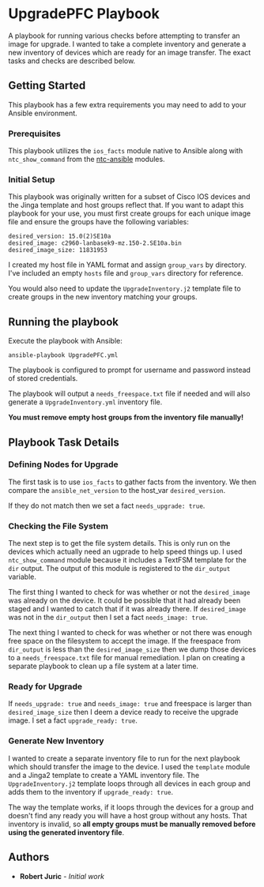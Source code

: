 # UpgradePFC Playbook

A playbook for running various checks before attempting to transfer an image for upgrade. I wanted to take a complete inventory and generate a new inventory of devices which are ready for an image transfer. The exact tasks and checks are described below. 

## Getting Started

This playbook has a few extra requirements you may need to add to your Ansible environment.

### Prerequisites

This playbook utilizes the `ios_facts` module native to Ansible along with `ntc_show_command` from the [ntc-ansible](https://github.com/networktocode/ntc-ansible) modules.

### Initial Setup

This playbook was originally written for a subset of Cisco IOS devices and the Jinga template and host groups reflect that. If you want to adapt this playbook for your use, you must first create groups for each unique image file and ensure the groups have the following variables:

```
desired_version: 15.0(2)SE10a
desired_image: c2960-lanbasek9-mz.150-2.SE10a.bin
desired_image_size: 11831953
```
I created my host file in YAML format and assign `group_vars` by directory. I've included an empty `hosts` file and `group_vars` directory for reference.

You would also need to update the `UpgradeInventory.j2` template file to create groups in the new inventory matching your groups.

## Running the playbook

Execute the playbook with Ansible:

`ansible-playbook UpgradePFC.yml`

The playbook is configured to prompt for username and password instead of stored credentials.

The playbook will output a `needs_freespace.txt` file if needed and will also generate a `UpgradeInventory.yml` inventory file.

**You must remove empty host groups from the inventory file manually!**

## Playbook Task Details

### Defining Nodes for Upgrade

The first task is to use `ios_facts` to gather facts from the inventory. We then compare the `ansible_net_version` to the host_var `desired_version`. 

If they do not match then we set a fact `needs_upgrade: true`.

### Checking the File System

The next step is to get the file system details. This is only run on the devices which actually need an ugprade to help speed things up. I used `ntc_show_command` module because it includes a TextFSM template for the `dir` output. The output of this module is registered to the `dir_output` variable.

The first thing I wanted to check for was whether or not the `desired_image` was already on the device. It could be possible that it had already been staged and I wanted to catch that if it was already there. If `desired_image` was not in the `dir_output` then I set a fact `needs_image: true`.

The next thing I wanted to check for was whether or not there was enough free space on the filesystem to accept the image. If the freespace from `dir_output` is less than the `desired_image_size` then we dump those devices to a `needs_freespace.txt` file for manual remediation. I plan on creating a separate playbook to clean up a file system at a later time.

### Ready for Upgrade

If `needs_upgrade: true` and `needs_image: true` and freespace is larger than `desired_image_size` then I deem a device ready to receive the upgrade image. I set a fact `upgrade_ready: true`.

### Generate New Inventory

I wanted to create a separate inventory file to run for the next playbook which should transfer the image to the device. I used the `template` module and a Jinga2 template to create a YAML inventory file. The `UpgradeInventory.j2` template loops through all devices in each group and adds them to the inventory if `upgrade_ready: true`. 

The way the template works, if it loops through the devices for a group and doesn't find any ready you will have a host group without any hosts. That inventory is invalid, so **all empty groups must be manually removed before using the generated inventory file**.

## Authors

* **Robert Juric** - *Initial work* 

